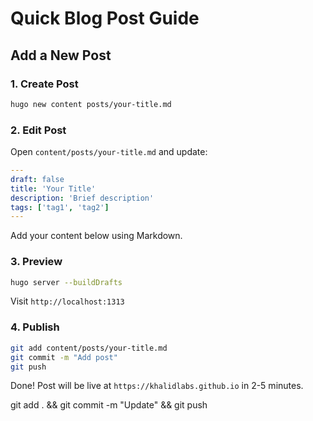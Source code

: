 # Quick Blog Post Guide

## Add a New Post

### 1. Create Post
```bash
hugo new content posts/your-title.md
```

### 2. Edit Post
Open `content/posts/your-title.md` and update:
```yaml
---
draft: false
title: 'Your Title'
description: 'Brief description'
tags: ['tag1', 'tag2']
---
```

Add your content below using Markdown.

### 3. Preview
```bash
hugo server --buildDrafts
```
Visit `http://localhost:1313`

### 4. Publish
```bash
git add content/posts/your-title.md
git commit -m "Add post"
git push
```

Done! Post will be live at `https://khalidlabs.github.io` in 2-5 minutes.


git add . && git commit -m "Update" && git push